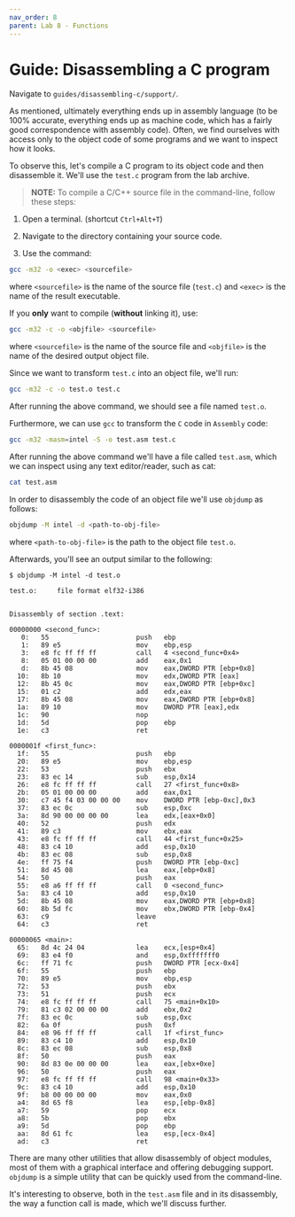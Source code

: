 ```yaml
---
nav_order: 8
parent: Lab 8 - Functions
---
```


# Guide: Disassembling a C program

Navigate to `guides/disassembling-c/support/`.

As mentioned, ultimately everything ends up in assembly language (to be 100% accurate, everything ends up as machine code, which has a fairly good correspondence with assembly code).
Often, we find ourselves with access only to the object code of some programs and we want to inspect how it looks.

To observe this, let's compile a C program to its object code and then disassemble it.
We'll use the `test.c` program from the lab archive.

> **NOTE:** To compile a C/C++ source file in the command-line, follow these steps:

1. Open a terminal.
(shortcut `Ctrl+Alt+T`)

1. Navigate to the directory containing your source code.

1. Use the command:

```Bash
gcc -m32 -o <exec> <sourcefile>
```

where `<sourcefile>` is the name of the source file (`test.c`) and `<exec>` is the name of the result executable.

If you **only** want to compile (**without** linking it), use:

```Bash
gcc -m32 -c -o <objfile> <sourcefile>
```

where `<sourcefile>` is the name of the source file and `<objfile>` is the name of the desired output object file.

Since we want to transform `test.c` into an object file, we'll run:

```Bash
gcc -m32 -c -o test.o test.c
```

After running the above command, we should see a file named `test.o`.

Furthermore, we can use `gcc` to transform the `C` code in `Assembly` code:

```Bash
gcc -m32 -masm=intel -S -o test.asm test.c
```

After running the above command we'll have a file called `test.asm`, which we can inspect using any text editor/reader, such as cat:

```Bash
cat test.asm
```

In order to disassembly the code of an object file we'll use `objdump` as follows:

```Bash
objdump -M intel -d <path-to-obj-file>
```

where `<path-to-obj-file>` is the path to the object file `test.o`.

Afterwards, you'll see an output similar to the following:

```console
$ objdump -M intel -d test.o

test.o:     file format elf32-i386


Disassembly of section .text:

00000000 <second_func>:
   0:	55                   	push   ebp
   1:	89 e5                	mov    ebp,esp
   3:	e8 fc ff ff ff       	call   4 <second_func+0x4>
   8:	05 01 00 00 00       	add    eax,0x1
   d:	8b 45 08             	mov    eax,DWORD PTR [ebp+0x8]
  10:	8b 10                	mov    edx,DWORD PTR [eax]
  12:	8b 45 0c             	mov    eax,DWORD PTR [ebp+0xc]
  15:	01 c2                	add    edx,eax
  17:	8b 45 08             	mov    eax,DWORD PTR [ebp+0x8]
  1a:	89 10                	mov    DWORD PTR [eax],edx
  1c:	90                   	nop
  1d:	5d                   	pop    ebp
  1e:	c3                   	ret

0000001f <first_func>:
  1f:	55                   	push   ebp
  20:	89 e5                	mov    ebp,esp
  22:	53                   	push   ebx
  23:	83 ec 14             	sub    esp,0x14
  26:	e8 fc ff ff ff       	call   27 <first_func+0x8>
  2b:	05 01 00 00 00       	add    eax,0x1
  30:	c7 45 f4 03 00 00 00 	mov    DWORD PTR [ebp-0xc],0x3
  37:	83 ec 0c             	sub    esp,0xc
  3a:	8d 90 00 00 00 00    	lea    edx,[eax+0x0]
  40:	52                   	push   edx
  41:	89 c3                	mov    ebx,eax
  43:	e8 fc ff ff ff       	call   44 <first_func+0x25>
  48:	83 c4 10             	add    esp,0x10
  4b:	83 ec 08             	sub    esp,0x8
  4e:	ff 75 f4             	push   DWORD PTR [ebp-0xc]
  51:	8d 45 08             	lea    eax,[ebp+0x8]
  54:	50                   	push   eax
  55:	e8 a6 ff ff ff       	call   0 <second_func>
  5a:	83 c4 10             	add    esp,0x10
  5d:	8b 45 08             	mov    eax,DWORD PTR [ebp+0x8]
  60:	8b 5d fc             	mov    ebx,DWORD PTR [ebp-0x4]
  63:	c9                   	leave
  64:	c3                   	ret

00000065 <main>:
  65:	8d 4c 24 04          	lea    ecx,[esp+0x4]
  69:	83 e4 f0             	and    esp,0xfffffff0
  6c:	ff 71 fc             	push   DWORD PTR [ecx-0x4]
  6f:	55                   	push   ebp
  70:	89 e5                	mov    ebp,esp
  72:	53                   	push   ebx
  73:	51                   	push   ecx
  74:	e8 fc ff ff ff       	call   75 <main+0x10>
  79:	81 c3 02 00 00 00    	add    ebx,0x2
  7f:	83 ec 0c             	sub    esp,0xc
  82:	6a 0f                	push   0xf
  84:	e8 96 ff ff ff       	call   1f <first_func>
  89:	83 c4 10             	add    esp,0x10
  8c:	83 ec 08             	sub    esp,0x8
  8f:	50                   	push   eax
  90:	8d 83 0e 00 00 00    	lea    eax,[ebx+0xe]
  96:	50                   	push   eax
  97:	e8 fc ff ff ff       	call   98 <main+0x33>
  9c:	83 c4 10             	add    esp,0x10
  9f:	b8 00 00 00 00       	mov    eax,0x0
  a4:	8d 65 f8             	lea    esp,[ebp-0x8]
  a7:	59                   	pop    ecx
  a8:	5b                   	pop    ebx
  a9:	5d                   	pop    ebp
  aa:	8d 61 fc             	lea    esp,[ecx-0x4]
  ad:	c3                   	ret
```

There are many other utilities that allow disassembly of object modules, most of them with a graphical interface and offering debugging support.
`objdump` is a simple utility that can be quickly used from the command-line.

It's interesting to observe, both in the `test.asm` file and in its disassembly, the way a function call is made, which we'll discuss further.
